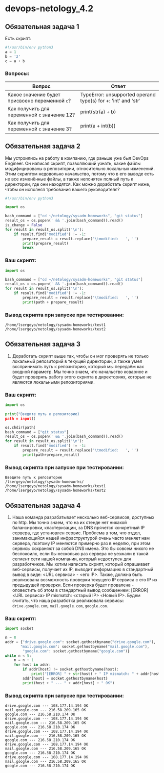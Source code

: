 # devops-netology_4.2
## Обязательная задача 1

Есть скрипт:
```python
#!/usr/bin/env python3
a = 1
b = '2'
c = a + b
```

### Вопросы:
| Вопрос  | Ответ |
| ------------- | ------------- |
| Какое значение будет присвоено переменной `c`?  |  TypeError: unsupported operand type(s) for +: 'int' and 'str' |
| Как получить для переменной `c` значение 12?  | print(str(a) + b)|
| Как получить для переменной `c` значение 3?  | print(a + int(b))|

## Обязательная задача 2
Мы устроились на работу в компанию, где раньше уже был DevOps Engineer. Он написал скрипт, позволяющий узнать, какие файлы модифицированы в репозитории, относительно локальных изменений. Этим скриптом недовольно начальство, потому что в его выводе есть не все изменённые файлы, а также непонятен полный путь к директории, где они находятся. Как можно доработать скрипт ниже, чтобы он исполнял требования вашего руководителя?

```python
#!/usr/bin/env python3

import os

bash_command = ["cd ~/netology/sysadm-homeworks", "git status"]
result_os = os.popen(' && '.join(bash_command)).read()
is_change = False
for result in result_os.split('\n'):
    if result.find('modified') != -1:
        prepare_result = result.replace('\tmodified:   ', '')
        print(prepare_result)
        break
```

### Ваш скрипт:
```python
import os

bash_command = ["cd ~/netology/sysadm-homeworks", "git status"]
result_os = os.popen(' && '.join(bash_command)).read()
for result in result_os.split('\n'):
    if result.find('modified') != -1:
        prepare_result = result.replace('\tmodified:   ', '')
        print(path + prepare_result)
```

### Вывод скрипта при запуске при тестировании:
```
/home/lsergeyo/netology/sysadm-homeworks/test1
/home/lsergeyo/netology/sysadm-homeworks/test2
```

## Обязательная задача 3
1. Доработать скрипт выше так, чтобы он мог проверять не только локальный репозиторий в текущей директории, а также умел воспринимать путь к репозиторию, который мы передаём как входной параметр. Мы точно знаем, что начальство коварное и будет проверять работу этого скрипта в директориях, которые не являются локальными репозиториями.

### Ваш скрипт:
```python
import os   
    
print("Введите путь к репозиторию)
path = input()

os.chdir(path)
bash_command = ["git status"]
result_os = os.popen(' && '.join(bash_command)).read()
for result in result_os.split('\n'):
    if result.find('modified') != -1:
        prepare_result = result.replace('\tmodified:   ', '')
        print(path+prepare_result)
```

### Вывод скрипта при запуске при тестировании:
```
Введите путь к репозиторию
/lsergeyo/netology/sysadm-homeworks/
/home/lsergeyo/netology/sysadm-homeworks/test1
/home/lsergeyo/netology/sysadm-homeworks/test2
```

## Обязательная задача 4
1. Наша команда разрабатывает несколько веб-сервисов, доступных по http. Мы точно знаем, что на их стенде нет никакой балансировки, кластеризации, за DNS прячется конкретный IP сервера, где установлен сервис. Проблема в том, что отдел, занимающийся нашей инфраструктурой очень часто меняет нам сервера, поэтому IP меняются примерно раз в неделю, при этом сервисы сохраняют за собой DNS имена. Это бы совсем никого не беспокоило, если бы несколько раз сервера не уезжали в такой сегмент сети нашей компании, который недоступен для разработчиков. Мы хотим написать скрипт, который опрашивает веб-сервисы, получает их IP, выводит информацию в стандартный вывод в виде: <URL сервиса> - <его IP>. Также, должна быть реализована возможность проверки текущего IP сервиса c его IP из предыдущей проверки. Если проверка будет провалена - оповестить об этом в стандартный вывод сообщением: [ERROR] <URL сервиса> IP mismatch: <старый IP> <Новый IP>. Будем считать, что наша разработка реализовала сервисы: `drive.google.com`, `mail.google.com`, `google.com`.

### Ваш скрипт:
```python
import socket

n = 0
addr = {"drive.google.com": socket.gethostbyname("drive.google.com"),
       "mail.google.com": socket.gethostbyname("mail.google.com"),
        "google.com": socket.gethostbyname("google.com")}
while n < 5:
    n = n + 1
    for host in addr:
        if addr[host] != socket.gethostbyname(host):
            print("[ERROR] " + str(host) + " IP mismatch: " + addr[host] + "--- " + socket.gethostbyname(host))
        addr[host] = socket.gethostbyname(host)
        print(host + " --- " + addr[host] + " OK")
```

### Вывод скрипта при запуске при тестировании:
```
drive.google.com --- 108.177.14.194 OK
mail.google.com --- 216.58.209.165 OK
google.com --- 216.58.210.174 OK
drive.google.com --- 108.177.14.194 OK
mail.google.com --- 216.58.209.165 OK
google.com --- 216.58.210.174 OK
drive.google.com --- 108.177.14.194 OK
mail.google.com --- 216.58.209.165 OK
google.com --- 216.58.210.174 OK
drive.google.com --- 108.177.14.194 OK
mail.google.com --- 216.58.209.165 OK
google.com --- 216.58.210.174 OK
drive.google.com --- 108.177.14.194 OK
mail.google.com --- 216.58.209.165 OK
google.com --- 216.58.210.174 OK

```